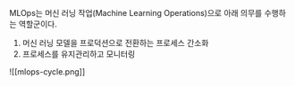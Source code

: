 MLOps는 머신 러닝 작업(Machine Learning Operations)으로 아래 의무를 수행하는 역할군이다.

1. 머신 러닝 모델을 프로덕션으로 전환하는 프로세스 간소화
2. 프로세스를 유지관리하고 모니터링

![[mlops-cycle.png]]